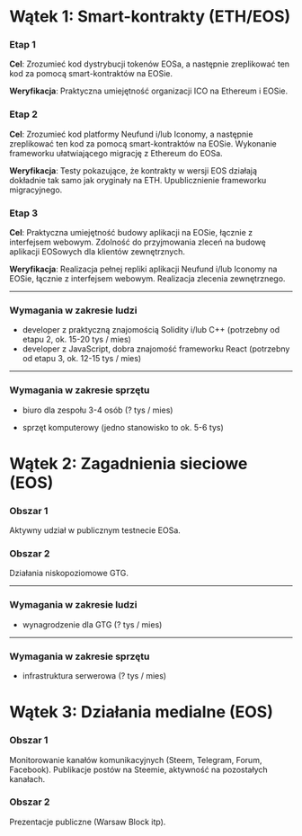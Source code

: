 # Wątek 1: Smart-kontrakty (ETH/EOS)

### Etap 1

**Cel**: Zrozumieć kod dystrybucji tokenów EOSa, a następnie zreplikować ten kod za pomocą smart-kontraktów na EOSie.

**Weryfikacja**: Praktyczna umiejętność organizacji ICO na Ethereum i EOSie.



### Etap 2

**Cel**: Zrozumieć kod platformy Neufund i/lub Iconomy, a następnie zreplikować ten kod za pomocą smart-kontraktów na EOSie. Wykonanie frameworku ułatwiającego migrację z Ethereum do EOSa.

**Weryfikacja**: Testy pokazujące, że kontrakty w wersji EOS działają dokładnie tak samo jak oryginały na ETH. Upublicznienie frameworku migracyjnego.



### Etap 3

**Cel**: Praktyczna umiejętność budowy aplikacji na EOSie, łącznie z interfejsem webowym. Zdolność do przyjmowania zleceń na budowę aplikacji EOSowych dla klientów zewnętrznych.

**Weryfikacja**: Realizacja pełnej repliki aplikacji Neufund i/lub Iconomy na EOSie, łącznie z interfejsem webowym. Realizacja zlecenia zewnętrznego.



---

### Wymagania w zakresie ludzi

* developer z praktyczną znajomością Solidity i/lub C++ (potrzebny od etapu 2, ok. 15-20 tys / mies)
* developer z JavaScript, dobra znajomość frameworku React (potrzebny od etapu 3, ok. 12-15 tys / mies)

---

### Wymagania w zakresie sprzętu

* biuro dla zespołu 3-4 osób (? tys / mies)


* sprzęt komputerowy (jedno stanowisko to ok. 5-6 tys)



# Wątek 2: Zagadnienia sieciowe (EOS)

### Obszar 1

Aktywny udział w publicznym testnecie EOSa.

### Obszar 2

Działania niskopoziomowe GTG.

---

### Wymagania w zakresie ludzi

- wynagrodzenie dla GTG (? tys / mies)

------

### Wymagania w zakresie sprzętu

- infrastruktura serwerowa (? tys / mies)



# Wątek 3: Działania medialne (EOS)

### Obszar 1

Monitorowanie kanałów komunikacyjnych (Steem, Telegram, Forum, Facebook). Publikacje postów na Steemie, aktywność na pozostałych kanałach.

### Obszar 2

Prezentacje publiczne (Warsaw Block itp).